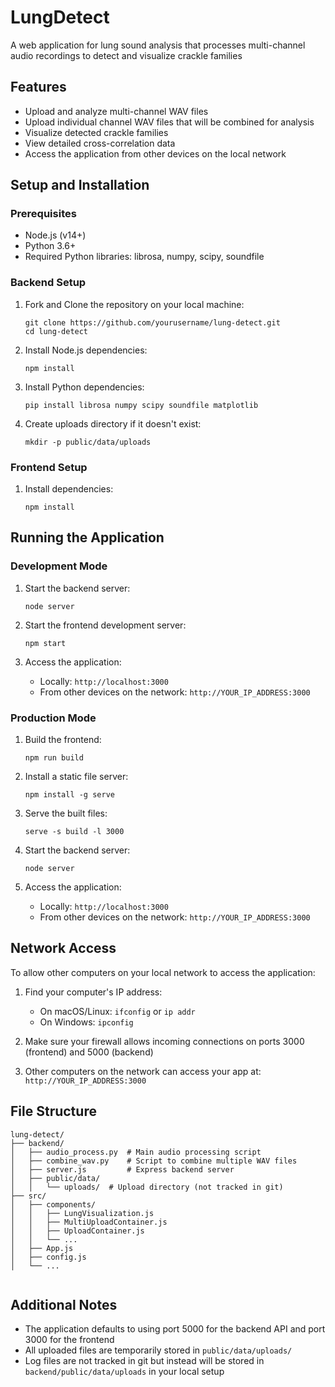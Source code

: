 # LungDetect

A web application for lung sound analysis that processes multi-channel audio recordings to detect and visualize crackle families

## Features

- Upload and analyze multi-channel WAV files
- Upload individual channel WAV files that will be combined for analysis
- Visualize detected crackle families
- View detailed cross-correlation data
- Access the application from other devices on the local network

## Setup and Installation

### Prerequisites

- Node.js (v14+)
- Python 3.6+
- Required Python libraries: librosa, numpy, scipy, soundfile

### Backend Setup

1. Fork and Clone the repository on your local machine:
   ```
   git clone https://github.com/yourusername/lung-detect.git
   cd lung-detect
   ```

2. Install Node.js dependencies:
   ```
   npm install
   ```

3. Install Python dependencies:
   ```
   pip install librosa numpy scipy soundfile matplotlib
   ```

4. Create uploads directory if it doesn't exist:
   ```
   mkdir -p public/data/uploads
   ```

### Frontend Setup

1. Install dependencies:
   ```
   npm install
   ```

## Running the Application

### Development Mode

1. Start the backend server:
   ```
   node server
   ```

2. Start the frontend development server:
   ```
   npm start
   ```

3. Access the application:
   - Locally: `http://localhost:3000`
   - From other devices on the network: `http://YOUR_IP_ADDRESS:3000`

### Production Mode

1. Build the frontend:
   ```
   npm run build
   ```

2. Install a static file server:
   ```
   npm install -g serve
   ```

3. Serve the built files:
   ```
   serve -s build -l 3000
   ```

4. Start the backend server:
   ```
   node server
   ```

5. Access the application:
   - Locally: `http://localhost:3000`
   - From other devices on the network: `http://YOUR_IP_ADDRESS:3000`

## Network Access

To allow other computers on your local network to access the application:

1. Find your computer's IP address:
   - On macOS/Linux: `ifconfig` or `ip addr`
   - On Windows: `ipconfig`

2. Make sure your firewall allows incoming connections on ports 3000 (frontend) and 5000 (backend)

3. Other computers on the network can access your app at:
   `http://YOUR_IP_ADDRESS:3000`

## File Structure

```
lung-detect/
├── backend/
│   ├── audio_process.py  # Main audio processing script
│   ├── combine_wav.py    # Script to combine multiple WAV files
│   ├── server.js         # Express backend server
│   ├── public/data/
│   │   └── uploads/  # Upload directory (not tracked in git)
├── src/
│   ├── components/
│   │   ├── LungVisualization.js
│   │   ├── MultiUploadContainer.js
│   │   ├── UploadContainer.js
│   │   └── ...
│   ├── App.js
│   ├── config.js
│   └── ...


```

## Additional Notes

- The application defaults to using port 5000 for the backend API and port 3000 for the frontend
- All uploaded files are temporarily stored in `public/data/uploads/`
- Log files are not tracked in git but instead will be stored in `backend/public/data/uploads` in your local setup